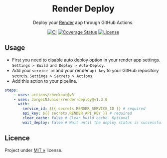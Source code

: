 <div align="center" id="short-description-and-logo">

  <!-- Logo -->
  <!-- <img src="https://ps.w.org/wp-githuber-md/assets/icon-256x256.png?rev=2194656" width="200px">  -->

  <!-- Título -->
  <h1>Render Deploy</h1>

  Deploy your [Render](https://render.com) app through GitHub Actions.

</div>

<!-- Badges -->
<div align="center" id="badges">

[![CI](https://img.shields.io/github/actions/workflow/status/JorgeLNJunior/render-deploy/ci.yml?branch=main)](https://github.com/JorgeLNJunior/render-deploy/actions/workflows/ci.yml)
[![Coverage Status](https://coveralls.io/repos/github/JorgeLNJunior/render-deploy/badge.svg?branch=main)](https://coveralls.io/github/JorgeLNJunior/render-deploy?branch=main)
[![License](https://img.shields.io/github/license/JorgeLNJunior/render-deploy?color=lgreen)](LICENSE)

</div>

## Usage

- First you need to disable auto deploy option in your render app settings. `Settings > Build and Deploy > Auto-Deploy`. 
- Add your `service id` and your render `api key` to your GitHub repository secrets. `Settings > Secrets > Actions`.
- Add this action to your pipeline.

```yml
steps:
    - uses: actions/checkout@v3
    - uses: JorgeLNJunior/render-deploy@v1.3.0
      with:
        service_id: ${{ secrets.RENDER_SERVICE_ID }} # required
        api_key: ${{ secrets.RENDER_API_KEY }} # required
        clear_cache: false # Clear build cache. Optional
        wait_deploy: false # Wait until the deploy status is successful. Warning! Free Render services can take +5 minutes to be fully deployed. Optional
```

## Licence

Project under [MIT »](/LICENSE) license.
